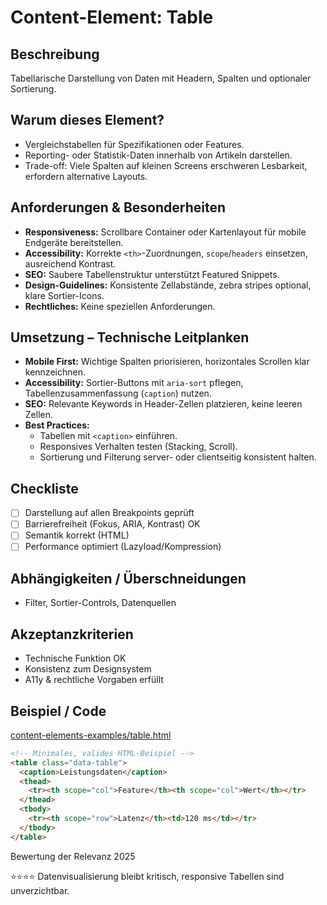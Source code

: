 # Content-Element: Table

## Beschreibung
Tabellarische Darstellung von Daten mit Headern, Spalten und optionaler Sortierung.

## Warum dieses Element?
- Vergleichstabellen für Spezifikationen oder Features.
- Reporting- oder Statistik-Daten innerhalb von Artikeln darstellen.
- Trade-off: Viele Spalten auf kleinen Screens erschweren Lesbarkeit, erfordern alternative Layouts.

## Anforderungen & Besonderheiten
- **Responsiveness:** Scrollbare Container oder Kartenlayout für mobile Endgeräte bereitstellen.
- **Accessibility:** Korrekte `<th>`-Zuordnungen, `scope`/`headers` einsetzen, ausreichend Kontrast.
- **SEO:** Saubere Tabellenstruktur unterstützt Featured Snippets.
- **Design-Guidelines:** Konsistente Zellabstände, zebra stripes optional, klare Sortier-Icons.
- **Rechtliches:** Keine speziellen Anforderungen.

## Umsetzung – Technische Leitplanken
- **Mobile First:** Wichtige Spalten priorisieren, horizontales Scrollen klar kennzeichnen.
- **Accessibility:** Sortier-Buttons mit `aria-sort` pflegen, Tabellenzusammenfassung (`caption`) nutzen.
- **SEO:** Relevante Keywords in Header-Zellen platzieren, keine leeren Zellen.
- **Best Practices:**
  - Tabellen mit `<caption>` einführen.
  - Responsives Verhalten testen (Stacking, Scroll).
  - Sortierung und Filterung server- oder clientseitig konsistent halten.

## Checkliste
- [ ] Darstellung auf allen Breakpoints geprüft
- [ ] Barrierefreiheit (Fokus, ARIA, Kontrast) OK
- [ ] Semantik korrekt (HTML)
- [ ] Performance optimiert (Lazyload/Kompression)

## Abhängigkeiten / Überschneidungen
- Filter, Sortier-Controls, Datenquellen

## Akzeptanzkriterien
- Technische Funktion OK
- Konsistenz zum Designsystem
- A11y & rechtliche Vorgaben erfüllt

## Beispiel / Code
[content-elements-examples/table.html](../content-elements-examples/table.html)

```html
<!-- Minimales, valides HTML-Beispiel -->
<table class="data-table">
  <caption>Leistungsdaten</caption>
  <thead>
    <tr><th scope="col">Feature</th><th scope="col">Wert</th></tr>
  </thead>
  <tbody>
    <tr><th scope="row">Latenz</th><td>120 ms</td></tr>
  </tbody>
</table>
```

Bewertung der Relevanz 2025

⭐⭐⭐⭐ Datenvisualisierung bleibt kritisch, responsive Tabellen sind unverzichtbar.
